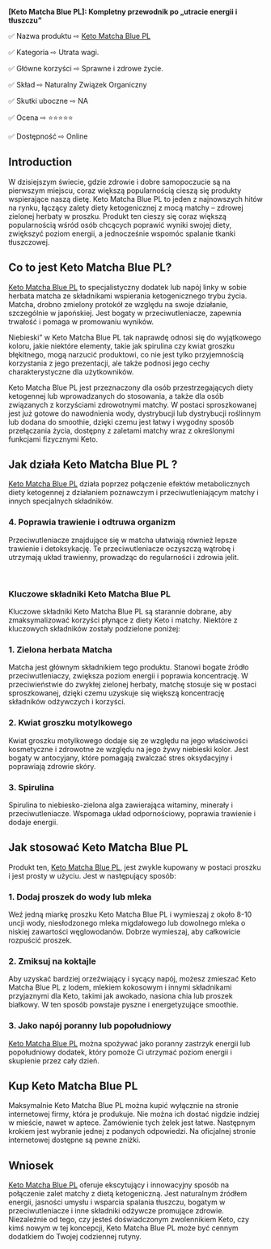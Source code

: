 <p><strong>[Keto Matcha Blue PL]: Kompletny przewodnik po &bdquo;utracie energii i tłuszczu&rdquo;</strong></p>
<p>✅ Nazwa produktu ⇨&nbsp;<a href="https://www.google.com/url?q=https%3A%2F%2Fwww.healthnutra.org%2Fpl%2Fketo-matcha-blue%2F" target="_blank" rel="nofollow">Keto Matcha Blue PL</a></p>
<p>✅ Kategoria ⇨ Utrata wagi.</p>
<p>✅ Gł&oacute;wne korzyści ⇨ Sprawne i zdrowe życie.</p>
<p>✅ Skład ⇨ Naturalny Związek Organiczny</p>
<p>✅ Skutki uboczne ⇨ NA</p>
<p>✅ Ocena ⇨ ⭐⭐⭐⭐⭐</p>
<p>✅ Dostępność ⇨ Online</p>
<div class="text-cell-section-header layout horizontal center">
<h2><strong>Introduction</strong></h2>
</div>
<p>W dzisiejszym świecie, gdzie zdrowie i dobre samopoczucie są na pierwszym miejscu, coraz większą popularnością cieszą się produkty wspierające naszą dietę. Keto Matcha Blue PL to jeden z najnowszych hit&oacute;w na rynku, łączący zalety diety ketogenicznej z mocą matchy &ndash; zdrowej zielonej herbaty w proszku. Produkt ten cieszy się coraz większą popularnością wśr&oacute;d os&oacute;b chcących poprawić wyniki swojej diety, zwiększyć poziom energii, a jednocześnie wspom&oacute;c spalanie tkanki tłuszczowej.</p>
<h2><strong>Co to jest Keto Matcha Blue PL?</strong></h2>
<p><a href="https://www.google.com/url?q=https%3A%2F%2Fwww.healthnutra.org%2Fpl%2Fketo-matcha-blue%2F" target="_blank" rel="nofollow">Keto Matcha Blue PL</a>&nbsp;to specjalistyczny dodatek lub nap&oacute;j linky w sobie herbata matcha ze składnikami wspierania ketogenicznego trybu życia. Matcha, drobno zmielony protok&oacute;ł ze względu na swoje działanie, szczeg&oacute;lnie w japońskiej. Jest bogaty w przeciwutleniacze, zapewnia trwałość i pomaga w promowaniu wynik&oacute;w.</p>
<p>Niebieski&rdquo; w Keto Matcha Blue PL tak naprawdę odnosi się do wyjątkowego koloru, jakie niekt&oacute;re elementy, takie jak spirulina czy kwiat groszku błękitnego, mogą narzucić produktowi, co nie jest tylko przyjemnością korzystania z jego prezentacji, ale także podnosi jego cechy charakterystyczne dla użytkownik&oacute;w.</p>
<p>Keto Matcha Blue PL jest przeznaczony dla os&oacute;b przestrzegających diety ketogennej lub wprowadzanych do stosowania, a także dla os&oacute;b związanych z korzyściami zdrowotnymi matchy. W postaci sproszkowanej jest już gotowe do nawodnienia wody, dystrybucji lub dystrybucji roślinnym lub dodana do smoothie, dzięki czemu jest łatwy i wygodny spos&oacute;b przełączania życia, dostępny z zaletami matchy wraz z określonymi funkcjami fizycznymi Keto.</p>
<h2><strong>Jak działa Keto Matcha Blue PL ?</strong></h2>
<p><a href="https://www.google.com/url?q=https%3A%2F%2Fwww.healthnutra.org%2Fpl%2Fketo-matcha-blue%2F" target="_blank" rel="nofollow">Keto Matcha Blue PL</a>&nbsp;działa poprzez połączenie efekt&oacute;w metabolicznych diety ketogennej z działaniem poznawczym i przeciwutleniającym matchy i innych specjalnych składnik&oacute;w.</p>
<h3><strong>4. Poprawia trawienie i odtruwa organizm</strong></h3>
<p>Przeciwutleniacze znajdujące się w matcha ułatwiają r&oacute;wnież lepsze trawienie i detoksykację. Te przeciwutleniacze oczyszczą wątrobę i utrzymają układ trawienny, prowadząc do regularności i zdrowia jelit.</p>
<p>&nbsp;&nbsp;&nbsp;&nbsp;&nbsp;&nbsp;&nbsp;&nbsp;&nbsp;&nbsp;&nbsp;&nbsp;&nbsp;&nbsp;&nbsp;&nbsp;&nbsp;&nbsp;&nbsp;&nbsp;&nbsp;&nbsp;&nbsp;&nbsp;&nbsp;&nbsp;&nbsp;</p>
<h3><strong>Kluczowe składniki Keto Matcha Blue PL</strong></h3>
<p>Kluczowe składniki Keto Matcha Blue PL są starannie dobrane, aby zmaksymalizować korzyści płynące z diety Keto i matchy. Niekt&oacute;re z kluczowych składnik&oacute;w zostały podzielone poniżej:</p>
<h3><strong>1. Zielona herbata Matcha</strong></h3>
<p>Matcha jest gł&oacute;wnym składnikiem tego produktu. Stanowi bogate źr&oacute;dło przeciwutleniaczy, zwiększa poziom energii i poprawia koncentrację. W przeciwieństwie do zwykłej zielonej herbaty, matchę stosuje się w postaci sproszkowanej, dzięki czemu uzyskuje się większą koncentrację składnik&oacute;w odżywczych i korzyści.</p>
<h3><strong>2. Kwiat groszku motylkowego</strong></h3>
<p>Kwiat groszku motylkowego dodaje się ze względu na jego właściwości kosmetyczne i zdrowotne ze względu na jego żywy niebieski kolor. Jest bogaty w antocyjany, kt&oacute;re pomagają zwalczać stres oksydacyjny i poprawiają zdrowie sk&oacute;ry.</p>
<h3><strong>3. Spirulina</strong></h3>
<p>Spirulina to niebiesko-zielona alga zawierająca witaminy, minerały i przeciwutleniacze. Wspomaga układ odpornościowy, poprawia trawienie i dodaje energii.&nbsp; &nbsp; &nbsp; &nbsp; &nbsp;&nbsp;</p>
<h2><strong>Jak stosować Keto Matcha Blue PL</strong></h2>
<p>Produkt ten,&nbsp;<a href="https://www.google.com/url?q=https%3A%2F%2Fwww.healthnutra.org%2Fpl%2Fketo-matcha-blue%2F" target="_blank" rel="nofollow">Keto Matcha Blue PL</a>, jest zwykle kupowany w postaci proszku i jest prosty w użyciu. Jest w następujący spos&oacute;b:</p>
<h3><strong>1. Dodaj proszek do wody lub mleka</strong></h3>
<p>Weź jedną miarkę proszku Keto Matcha Blue PL i wymieszaj z około 8-10 uncji wody, niesłodzonego mleka migdałowego lub dowolnego mleka o niskiej zawartości węglowodan&oacute;w. Dobrze wymieszaj, aby całkowicie rozpuścić proszek.</p>
<h3><strong>2. Zmiksuj na koktajle</strong></h3>
<p>Aby uzyskać bardziej orzeźwiający i sycący nap&oacute;j, możesz zmieszać Keto Matcha Blue PL z lodem, mlekiem kokosowym i innymi składnikami przyjaznymi dla Keto, takimi jak awokado, nasiona chia lub proszek białkowy. W ten spos&oacute;b powstaje pyszne i energetyzujące smoothie.</p>
<h3><strong>3. Jako nap&oacute;j poranny lub popołudniowy</strong></h3>
<p><a href="https://www.google.com/url?q=https%3A%2F%2Fwww.healthnutra.org%2Fpl%2Fketo-matcha-blue%2F" target="_blank" rel="nofollow">Keto Matcha Blue PL</a>&nbsp;można spożywać jako poranny zastrzyk energii lub popołudniowy dodatek, kt&oacute;ry pomoże Ci utrzymać poziom energii i skupienie przez cały dzień.</p>
<h2><strong>Kup Keto Matcha Blue PL</strong></h2>
<p>Maksymalnie Keto Matcha Blue PL można kupić wyłącznie na stronie internetowej firmy, kt&oacute;ra je produkuje. Nie można ich dostać nigdzie indziej w mieście, nawet w aptece. Zam&oacute;wienie tych żelek jest łatwe. Następnym krokiem jest wybranie jednej z podanych odpowiedzi. Na oficjalnej stronie internetowej dostępne są pewne zniżki.</p>
<h2><strong>Wniosek</strong></h2>
<p><a href="https://www.google.com/url?q=https%3A%2F%2Fwww.healthnutra.org%2Fpl%2Fketo-matcha-blue%2F" target="_blank" rel="nofollow">Keto Matcha Blue PL</a>&nbsp;oferuje ekscytujący i innowacyjny spos&oacute;b na połączenie zalet matchy z dietą ketogeniczną. Jest naturalnym źr&oacute;dłem energii, jasności umysłu i wsparcia spalania tłuszczu, bogatym w przeciwutleniacze i inne składniki odżywcze promujące zdrowie. Niezależnie od tego, czy jesteś doświadczonym zwolennikiem Keto, czy kimś nowym w tej koncepcji, Keto Matcha Blue PL może być cennym dodatkiem do Twojej codziennej rutyny.</p>
